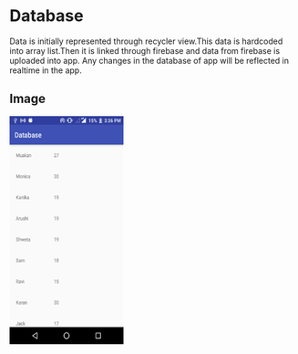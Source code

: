 # Database
Data is initially represented through recycler view.This data is hardcoded into array list.Then it is linked through firebase and data from firebase is uploaded into app.
Any changes in the database of app will be reflected in realtime in the app.
## Image

<img src="app/src/main/res/Screenshots/Ss1.png" height="400" width="200">
